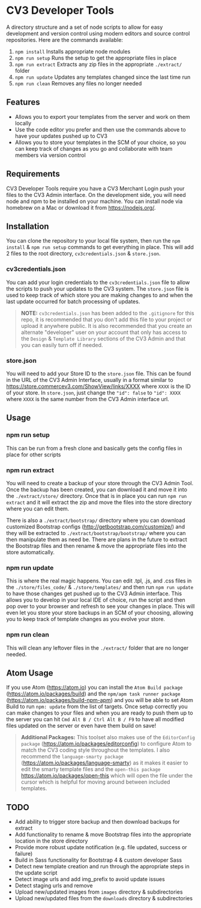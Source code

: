 CV3 Developer Tools
===================

A directory structure and a set of node scripts to allow for easy development and version control using modern editors and source control repositories. Here are the commands available:

1. `npm install` Installs appropriate node modules
2. `npm run setup` Runs the setup to get the appropriate files in place
3. `npm run extract` Extracts any zip files in the appropriate `./extract/` folder
4. `npm run update` Updates any templates changed since the last time run
5. `npm run clean` Removes any files no longer needed

## Features

* Allows you to export your templates from the server and work on them locally
* Use the code editor you prefer and then use the commands above to have your updates pushed up to CV3
* Allows you to store your templates in the SCM of your choice, so you can keep track of changes as you go and collaborate with team members via version control

## Requirements

CV3 Developer Tools require you have a CV3 Merchant Login push your files to the CV3 Admin interface. On the development  side, you will need node and npm to be installed on your machine. You can install node via homebrew on a Mac or download it from https://nodejs.org/.

## Installation

You can clone the repository to your local file system, then run the `npm install` & `npm run setup` commands to get everything in place. This will add 2 files to the root directory, `cv3credentials.json` & `store.json`.

### cv3credentials.json
You can add your login credentials to the `cv3credentials.json` file to allow the scripts to push your updates to the CV3 system. The `store.json` file is used to keep track of which store you are making changes to and when the last update occurred for batch processing of updates.

> **NOTE:** `cv3credentials.json` has been added to the `.gitignore` for this repo, it is recommended that you don't add this file to your project or upload it anywhere public. It is also recommended that you create an alternate "developer" user on your account that only has access to the `Design` & `Template Library` sections of the CV3 Admin and that you can easily turn off if needed.

### store.json
You will need to add your Store ID to the `store.json` file. This can be found in the URL of the CV3 Admin Interface, usually in a format similar to https://store.commercev3.com/ShowView/links/XXXX where `XXXX` is the ID of your store. In `store.json`, just change the `"id": false` to `"id": XXXX` where `XXXX` is the same number from the CV3 Admin interface url.

## Usage

### npm run setup
This can be run from a fresh clone and basically gets the config files in place for other scripts

### npm run extract
You will need to create a backup of your store through the CV3 Admin Tool. Once the backup has been created, you can download it and move it into the `./extract/store/` directory. Once that is in place you can run `npm run extract` and it will extract the zip and move the files into the store directory where you can edit them.

There is also a `./extract/bootstrap/` directory where you can download customized Bootstrap configs (http://getbootstrap.com/customize/) and they will be extracted to `./extract/bootstrap/bootstrap/` where you can then manipulate them as need be. There are plans in the future to extract the Bootstrap files and then rename & move the appropriate files into the store automatically.

### npm run update
This is where the real magic happens. You can edit .tpl, .js, and .css files in the `./store/files_code/` & `./store/templates/` and then run `npm run update` to have those changes get pushed up to the CV3 Admin interface. This allows you to develop in your local IDE of choice, run the script and then pop over to your browser and refresh to see your changes in place. This will even let you store your store backups in an SCM of your choosing, allowing you to keep track of template changes as you evolve your store.

### npm run clean
This will clean any leftover files in the `./extract/` folder that are no longer needed.

## Atom Usage

If you use Atom (https://atom.io) you can install the `Atom Build package` (https://atom.io/packages/build) and the `npm/apm task runner package` (https://atom.io/packages/build-npm-apm) and you will be able to set Atom Build to run `npm: update` from the list of targets. Once setup correctly you can make changes to your files and when you are ready to push them up to the server you can hit `Cmd Alt B / Ctrl Alt B / F9` to have all modified files updated on the server or even have them build on save!

> **Additional Packages:** This toolset also makes use of the `EditorConfig package` (https://atom.io/packages/editorconfig) to configure Atom to match the CV3 coding style throughout the templates. I also recommend the `language-smarty package` (https://atom.io/packages/language-smarty) as it makes it easier to edit the smarty template files and the `open-this package` https://atom.io/packages/open-this which will open the file under the cursor which is helpful for moving around between included templates.

## TODO

* Add ability to trigger store backup and then download backups for extract
* Add functionality to rename & move Bootstrap files into the appropriate location in the store directory
* Provide more robust update notification (e.g. file updated, success or failure)
* Build in Sass functionality for Bootstrap 4 & custom developer Sass
* Detect new template creation and run through the appropriate steps in the update script
* Detect image urls and add img_prefix to avoid update issues
* Detect staging urls and remove
* Upload new/updated images from `images` directory & subdirectories
* Upload new/updated files from the `downloads` directory & subdirectories
